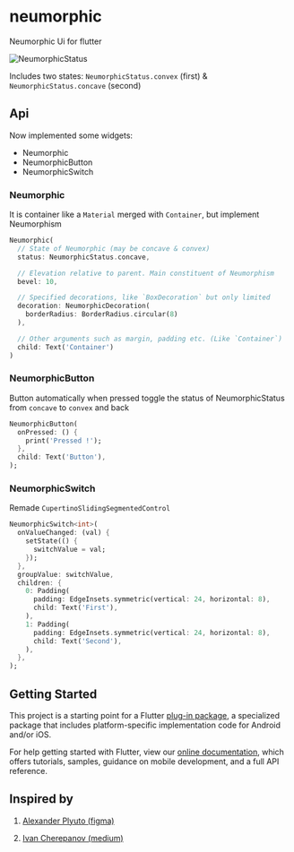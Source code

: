 # neumorphic

Neumorphic Ui for flutter

![NeumorphicStatus](https://miro.medium.com/max/1024/1*EET5FBkpc738Xi75pgrH1w.png)

Includes two states:
`NeumorphicStatus.convex` (first) & 
`NeumorphicStatus.concave` (second)

## Api
Now implemented some widgets:

 - Neumorphic
 - NeumorphicButton
 - NeumorphicSwitch

### Neumorphic
It is container like a `Material` merged with `Container`, but implement Neumorphism

```dart
Neumorphic(
  // State of Neumorphic (may be concave & convex)
  status: NeumorphicStatus.concave,

  // Elevation relative to parent. Main constituent of Neumorphism
  bevel: 10,

  // Specified decorations, like `BoxDecoration` but only limited
  decoration: NeumorphicDecoration(
    borderRadius: BorderRadius.circular(8)
  ),

  // Other arguments such as margin, padding etc. (Like `Container`)
  child: Text('Container')
)
```

### NeumorphicButton
Button automatically when pressed toggle the status of NeumorphicStatus from `concave` to `convex` and back
```dart
NeumorphicButton(
  onPressed: () {
    print('Pressed !');
  },
  child: Text('Button'),
);
```

### NeumorphicSwitch
Remade `CupertinoSlidingSegmentedControl`
```dart
NeumorphicSwitch<int>(
  onValueChanged: (val) {
    setState(() {
      switchValue = val;
    });
  },
  groupValue: switchValue,
  children: {
    0: Padding(
      padding: EdgeInsets.symmetric(vertical: 24, horizontal: 8),
      child: Text('First'),
    ),
    1: Padding(
      padding: EdgeInsets.symmetric(vertical: 24, horizontal: 8),
      child: Text('Second'),
    ),
  },
);
```

## Getting Started

This project is a starting point for a Flutter
[plug-in package](https://flutter.dev/developing-packages/),
a specialized package that includes platform-specific implementation code for
Android and/or iOS.

For help getting started with Flutter, view our 
[online documentation](https://flutter.dev/docs), which offers tutorials, 
samples, guidance on mobile development, and a full API reference.

## Inspired by

1) [Alexander Plyuto (figma)](https://www.figma.com/file/J1uPSOY5k577mDpSfGFven/Skeuomorph-Small-Style-Guide)

2) [Ivan Cherepanov (medium)](https://medium.com/flutter-community/neumorphic-designs-in-flutter-eab9a4de2059)
